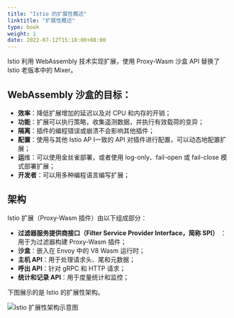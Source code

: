 ```yaml
---
title: "Istio 的扩展性概述"
linktitle: "扩展性概述"
type: book
weight: 1
date: 2022-07-12T15:18:00+08:00
---
```


Istio 利用 WebAssembly 技术实现扩展，使用 Proxy-Wasm 沙盒 API 替换了 Istio 老版本中的 Mixer。

## WebAssembly 沙盒的目标：

- **效率**：降低扩展增加的延迟以及对 CPU 和内存的开销；
- **功能**：扩展可以执行策略，收集遥测数据，并执行有效载荷的变异；
- **隔离**：插件的编程错误或崩溃不会影响其他插件；
- **配置**：使用与其他 Istio AP I一致的 API 对插件进行配置，可以动态地配置扩展；
- **运**维：可以使用金丝雀部署，或者使用 log-only、fail-open 或 fail-close 模式部署扩展；
- **开发者**：可以用多种编程语言编写扩展；

## 架构

Istio 扩展（Proxy-Wasm 插件）由以下组成部分：

- **过滤器服务提供商接口（Filter Service Provider Interface，简称 SPI）** ：用于为过滤器构建 Proxy-Wasm 插件；
- **沙盒**：嵌入在 Envoy 中的 V8 Wasm 运行时；
- **主机 API**：用于处理请求头、尾和元数据；
- **呼出 API**：针对 gRPC 和 HTTP 请求；
- **统计和记录 API**：用于度量统计和监控；

下图展示的是 Istio 的扩展性架构。

![Istio 扩展性架构示意图](../../images/istio-extension.svg "Istio 扩展性架构示意图")